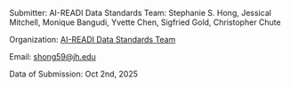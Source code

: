 Submitter: AI-READI Data Standards Team:  Stephanie S. Hong, Jessical Mitchell, Monique Bangudi, Yvette Chen, Sigfried Gold, Christopher Chute

Organization: [AI-READI Data Standards Team](https://aireadi.org/)

Email: shong59@jh.edu

Data of Submission: Oct 2nd, 2025
